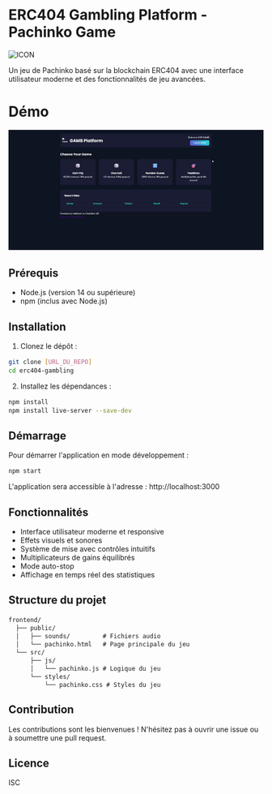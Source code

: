 # ERC404 Gambling Platform - Pachinko Game
![ICON](logo.ico)

Un jeu de Pachinko basé sur la blockchain ERC404 avec une interface utilisateur moderne et des fonctionnalités de jeu avancées.

# Démo
![GIF](POC.gif)

## Prérequis

- Node.js (version 14 ou supérieure)
- npm (inclus avec Node.js)

## Installation

1. Clonez le dépôt :
```bash
git clone [URL_DU_REPO]
cd erc404-gambling
```

2. Installez les dépendances :
```bash
npm install
npm install live-server --save-dev
```

## Démarrage

Pour démarrer l'application en mode développement :

```bash
npm start
```

L'application sera accessible à l'adresse : http://localhost:3000

## Fonctionnalités

- Interface utilisateur moderne et responsive
- Effets visuels et sonores
- Système de mise avec contrôles intuitifs
- Multiplicateurs de gains équilibrés
- Mode auto-stop
- Affichage en temps réel des statistiques

## Structure du projet

```
frontend/
  ├── public/
  │   ├── sounds/         # Fichiers audio
  │   └── pachinko.html   # Page principale du jeu
  └── src/
      ├── js/
      │   └── pachinko.js # Logique du jeu
      └── styles/
          └── pachinko.css # Styles du jeu
```

## Contribution

Les contributions sont les bienvenues ! N'hésitez pas à ouvrir une issue ou à soumettre une pull request.

## Licence

ISC 

